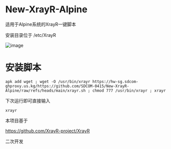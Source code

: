 # New-XrayR-Alpine

适用于Alpine系统的XrayR一键脚本

安装目录位于 /etc/XrayR

![image](https://raw.githubusercontent.com/mingge9527/New-XrayR-Alpine/main/demo.png)

# 安装脚本

```shell script
apk add wget ; wget -O /usr/bin/xrayr https://hw-sg.sdcom-ghproxy.us.kg/https://github.com/SDCOM-0415/New-XrayR-Alpine/raw/refs/heads/main/xrayr.sh ; chmod 777 /usr/bin/xrayr ; xrayr
```
下次运行即可直接输入
```shell script
xrayr
```

本项目基于

https://github.com/XrayR-project/XrayR

二次开发
